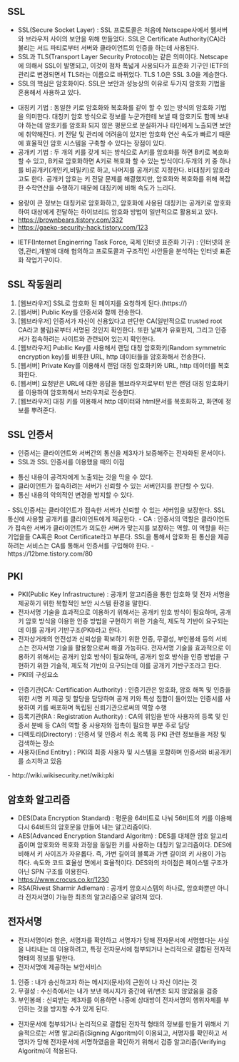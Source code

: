 ## SSL
- SSL(Secure Socket Layer) : SSL 프로토콜은 처음에 Netscape사에서 웹서버와 브라우저 사이의 보안을 위해 만들었다. SSL은 Certificate Authority(CA)라 불리는 서드 파티로부터 서버와 클라이언트의 인증을 하는데 사용된다.
- SSL과 TLS(Transport Layer Security Protocol)는 같은 의미이다. Netscape에 의해서 SSL이 발명되고, 이것이 점차 폭넓게 사용되다가 표준화 기구인 IETF의 관리로 변경되면서 TLS라는 이름으로 바뀌었다. TLS 1.0은 SSL 3.0을 계승한다.
- SSL의 핵심은 암호화이다. SSL은 보안과 성능상의 이유로 두가지 암호화 기법을 혼용해서 사용하고 있다.
<ul>
  <li>대칭키 기법 : 동일한 키로 암호화와 복호화를 같이 할 수 있는 방식의 암호화 기법을 의미한다. 대칭키 암호 방식으로 정보를 누군가한테 보낼 때 암호키도 함께 보내야 하는데 암호키를 암호화 되지 않은 평문으로 분실하거나 타인에게 노출되면 보안에 취약해진다. 키 전달 및 관리에 어려움이 있지만 암호화 연산 속도가 빠르기 때문에 효율적인 암호 시스템을 구축할 수 있다는 장점이 있다.</li>
  <li>공개키 기법 : 두 개의 키를 갖게 되는 방식으로 A키를 암호화를 하면 B키로 복호화 할 수 있고, B키로 암호화하면 A키로 복호화 할 수 있는 방식이다.두개의 키 중 하나를 비공개키(개인키,비밀키)로 하고, 나머지를 공개키로 지정한다. 비대칭키 암호라고도 한다. 공개키 암호는 키 전달 문제를 해결했지만, 암호화와 복호화를 위해 복잡한 수학연산을 수행하기 때문에 대칭키에 비해 속도가 느리다.</li>
</ul>

- 용량이 큰 정보는 대칭키로 암호화하고, 암호화에 사용된 대칭키는 공개키로 암호화하여 대상에게 전달하는 하이브리드 암호화 방법이 일반적으로 활용되고 있다.
- https://brownbears.tistory.com/332
- https://gaeko-security-hack.tistory.com/123
* IETF(Internet Enginerring Task Force, 국제 인터넷 표준화 기구) : 인터넷의 운영,관리,개발에 대해 협의하고 프로토콜과 구조적인 사안들을 분석하는 인터넷 표준화 작업기구이다.

## SSL 작동원리
<ol>
  <li>[웹브라우저] SSL로 암호화 된 페이지를 요청하게 된다.(https://)</li>
  <li>[웹서버] Public Key를 인증서와 함께 전송한다.</li>
  <li>[웹브라우저] 인증서가 자신이 신용있다고 판단한 CA(일반적으로 trusted root CA라고 불림)로부터 서명된 것인지 확인한다. 또한 날짜가 유효한지, 그리고 인증서가 접속하려는 사이트와 관련되어 있는지 확인한다.</li>
  <li>[웹브라우저] Publlic Key를 사용해서 랜덤 대칭 암호화키(Random symmetric encryption key)를 비롯한 URL, http 데이터들을 암호화해서 전송한다.</li>
  <li>[웹서버] Private Key를 이용해서 랜덤 대칭 암호화키와 URL, http 데이터를 복호화한다.</li>
  <li>[웹서버] 요청받은 URL에 대한 응답을 웹브라우저로부터 받은 랜덤 대칭 암호화키를 이용하여 암호화해서 브라우저로 전송한다.</li>
  <li>[웹브라우저] 대칭 키를 이용해서 http 데이터와 html문서를 복호화하고, 화면에 정보를 뿌려준다.</li>
</ol>

## SSL 인증서
- 인증서는 클라이언트와 서버간의 통신을 제3자가 보증해주는 전자화된 문서이다. 
- SSL과 SSL 인증서를 이용했을 때의 이점
<ul>
  <li>통신 내용이 공격자에게 노출되는 것을 막을 수 있다.</li>
  <li>클라이언트가 접속하려는 서버가 신뢰할 수 있는 서버인지를 판단할 수 있다.</li>
  <li>통신 내용의 악의적인 변경을 방지할 수 있다.</li>
</ul>
- SSL인증서는 클라이언트가 접속한 서버가 신뢰할 수 있는 서버임을 보장한다. SSL 통신에 사용할 공개키를 클라이언트에게 제공한다.
- CA : 인증서의 역할은 클라이언트가 접속한 서버가 클라이언트가 의도한 서버가 맞는지를 보장하는 역할. 이 역할을 하는 기업을들 CA혹은 Root Certificate라고 부른다. SSL을 통해서 암호화 된 통신을 제공하려는 서비스는 CA를 통해서 인증서를 구입해야 한다. 
- https://12bme.tistory.com/80

## PKI
- PKI(Public Key Infrastructure) : 공개키 알고리즘을 통한 암호화 및 전자 서명을 제공하기 위한 복합적인 보안 시스템 환경을 말한다.
- 전자서명 기술을 효과적으로 이용하기 위해서는 공개키 암호 방식이 필요하며, 공개키 암호 방식을 이용한 인증 방법을 구현하기 위한 기술적, 제도적 기반이 요구되는데 이를 공개키 기반구조(PKI)라고 한다.
- 전자상거래의 안전성과 신뢰성을 확보하기 위한 인증, 무결성, 부인봉쇄 등의 서비스는 전자서명 기술을 활용함으로써 해결 가능하다. 전자서명 기술을 효과적으로 이용하기 위해서는 공개키 암호 방식이 필요하며, 공개키 암호 방식을 인증 방법을 구현하기 위한 기술적, 제도적 기반이 요구되는데 이를 공개키 기반구조라고 한다.
- PKI의 구성요소
<ul>
  <li>인증기관(CA: Certification Authority) : 인증기관은 암호화, 암호 해독 및 인증을 위한 서명 키 제공 및 할당을 담당하며 공개 키와 특성 집합이 들어있는 인증서를 사용하여 키를 배포하며 독립된 신뢰기관으로써의 역할 수행</li>
  <li>등록기관(RA : Registration Authority) : CA의 위임을 받아 사용자의 등록 및 인증서 분배 등 CA의 역할 중 사용자와 접촉이 필요한 부분 주로 담당</li>
  <li>디렉토리(Directory) : 인증서 및 인증서 취소 목록 등 PKI 관련 정보들을 저장 및 검색하는 장소</li>
  <li>사용자(End Entitry) : PKI의 최종 사용자 및 시스템을 포함하며 인증서와 비공개키를 소지하고 있음</li>
</ul>
- http://wiki.wikisecurity.net/wiki:pki

## 암호화 알고리즘
- DES(Data Encryption Standard) : 평문을 64비트로 나눠 56비트의 키를 이용해 다시 64비트의 암호문을 만들어 내는 알고리즘이다.
- AES(Advanced Encryption Standard Algoritm) : DES를 대체한 암호 알고리즘이며 암호화와 복호화 과정을 동일한 키를 사용하는 대칭키 알고리즘이다. DES에 비해서 키 사이즈가 자유롭다. 즉, 가변 길이의 블록과 가변 길이의 키 사용이 가능하다. 속도와 코드 효율성 면에서 효율적이다. DES와의 차이점은 페이스텔 구조가 아닌 SPN 구조를 이용한다.
- https://www.crocus.co.kr/1230
- RSA(Rivest Sharmir Adleman) : 공개키 암호시스템의 하나로, 암호화뿐만 아니라 전자서명이 가능한 최초의 알고리즘으로 알려져 있다. 

## 전자서명
- 전자서명이라 함은, 서명자를 확인하고 서명자가 당해 전자문서에 서명했다는 사실을 나타내는 데 이용하려고, 특정 전자문서에 첨부되거나 논리적으로 결합된 전자적 형태의 정보를 말한다.
- 전자서명에 제공하는 보안서비스
<ol>
  <li>인증 : 내가 송신하고자 하는 메시지(문서)의 근원이 나 자신 이라는 것</li>
  <li>무결성 : 수신측에서는 내가 보낸 메시지가 중간에 위/변조 되지 않았음을 검증</li>
  <li>부인봉쇄 : 신뢰받는 제3자를 이용하면 나중에 상대방이 전자서명의 행위자체를 부인하는 것을 방지할 수가 있게 된다.</li>
</ol>

- 전자문서에 첨부되거나 논리적으로 결합된 전자적 형태의 정보를 만들기 위해서 기술적으로는 서명 알고리즘(Signing Algoritm)이 이용되고, 서명자를 확인하고 서명자가 당해 전자문서에 서명하였음을 확인하기 위해서 검증 알고리즘(Verifying Algoritm)이 적용된다.
